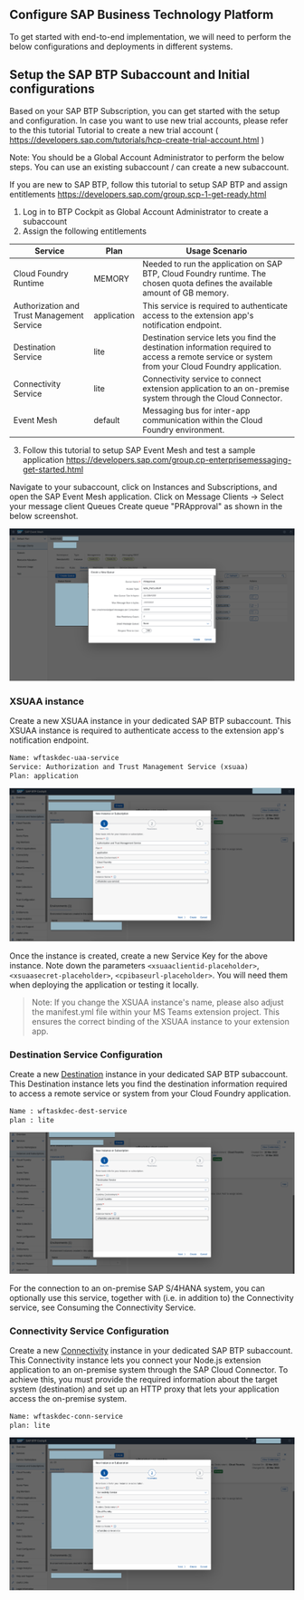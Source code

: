 ## Configure SAP Business Technology Platform
To get started with end-to-end implementation, we will need to perform the below configurations and deployments in different systems.

## Setup the SAP BTP Subaccount and Initial configurations
Based on your SAP BTP Subscription, you can get started with the setup and configuration. In case you want to use new trial accounts, please refer to the this tutorial 
Tutorial to create a new trial account ( https://developers.sap.com/tutorials/hcp-create-trial-account.html )

Note: You should be a Global Account Administrator to perform the below steps.
You can use an existing subaccount / can create a new subaccount. 

If you are new to SAP BTP, follow this tutorial to setup SAP BTP and assign entitlements
https://developers.sap.com/group.scp-1-get-ready.html

1. Log in to BTP Cockpit as Global Account Administrator to create a subaccount
2. Assign the following entitlements

Service | Plan | Usage Scenario |
--- | --- | --- |
Cloud Foundry Runtime | MEMORY | Needed to run the application on SAP BTP, Cloud Foundry runtime. The chosen quota defines the available amount of GB memory.|
Authorization and Trust Management Service | application | This service is required to authenticate access to the extension app's notification endpoint.|
Destination Service | lite | Destination service lets you find the destination information required to access a remote service or system from your Cloud Foundry application.|
Connectivity Service | lite | Connectivity service to connect extension application to an on-premise system through the Cloud Connector.|
Event Mesh | default | Messaging bus for inter-app communication within the Cloud Foundry environment.|

3. Follow this tutorial to setup SAP Event Mesh and test a sample application
https://developers.sap.com/group.cp-enterprisemessaging-get-started.html

Navigate to your subaccount, click on Instances and Subscriptions, and open the SAP Event Mesh application.
Click on Message Clients -> Select your message client Queues
Create queue "PRApproval" as shown in the below screenshot.

![plot](./images/em-create-queue.png)



### XSUAA instance
Create a new XSUAA instance in your dedicated SAP BTP subaccount. This XSUAA instance is required to authenticate access to the extension app's notification endpoint.
```
Name: wftaskdec-uaa-service
Service: Authorization and Trust Management Service (xsuaa)
Plan: application
```
![plot](./images/btp-uaa-service.png)

Once the instance is created, create a new Service Key for the above instance. Note down the parameters `<xsuaaclientid-placeholder>`, `<xsuaasecret-placeholder>`, `<cpibaseurl-placeholder>`. You will need them when deploying the application or testing it locally.

> Note: If you change the XSUAA instance's name, please also adjust the manifest.yml file within your MS Teams extension project. This ensures the correct binding of the XSUAA instance to your extension app. 

### Destination Service Configuration
Create a new [Destination](https://help.sap.com/docs/CP_CONNECTIVITY) instance in your dedicated SAP BTP subaccount. This Destination instance lets you find the destination information required to access a remote service or system from your Cloud Foundry application.

```
Name : wftaskdec-dest-service
plan : lite
```

![plot](./images/btp-dest-instance.png)

For the connection to an on-premise SAP S/4HANA system, you can optionally use this service, together with (i.e. in addition to) the Connectivity service, see Consuming the Connectivity Service.


### Connectivity Service Configuration
Create a new [Connectivity](https://help.sap.com/docs/CP_CONNECTIVITY) instance in your dedicated SAP BTP subaccount. This Connectivity instance lets you connect your Node.js extension application to an on-premise system through the SAP Cloud Connector. To achieve this, you must provide the required information about the target system (destination) and set up an HTTP proxy that lets your application access the on-premise system.

```
Name: wftaskdec-conn-service
plan: lite
```
![plot](./images/btp-conn-instance.png)
